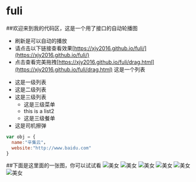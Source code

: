 # fuli
##欢迎来到我的代码区，这是一个用了接口的自动轮播图
- 刷新是可以自动的播放
- 请点击以下链接查看效果[https://xjy2016.github.io/fuli/](https://xjy2016.github.io/fuli/)
- 点击查看完美拖拽[https://xjy2016.github.io/fuli/drag.html](https://xjy2016.github.io/fuli/drag.html)
这是一个列表
* 这是一级列表
* 这是二级列表
* 这是三级列表
    *  这是三级菜单
    *  this is a list2
    *  这是三级餐单
* 这是司机擦弹
```javascript
var obj = {
  name:"辛集云"，
  website:"http://www.baidu.com"
}
```
##下面是这里面的一张图，你可以试试看
![美女](http://ac-olwhhm4o.clouddn.com/DPCY44vIYPjVPKNzfHjMdXd9bk27q0i1X2nIaO8Z)
![美女](http://ac-olwhhm4o.clouddn.com/DPCY44vIYPjVPKNzfHjMdXd9bk27q0i1X2nIaO8Z)
![美女](http://ac-olwhhm4o.clouddn.com/DPCY44vIYPjVPKNzfHjMdXd9bk27q0i1X2nIaO8Z)
![美女](http://ac-olwhhm4o.clouddn.com/DPCY44vIYPjVPKNzfHjMdXd9bk27q0i1X2nIaO8Z)
![美女](http://ac-olwhhm4o.clouddn.com/DPCY44vIYPjVPKNzfHjMdXd9bk27q0i1X2nIaO8Z)
![美女](http://ac-olwhhm4o.clouddn.com/DPCY44vIYPjVPKNzfHjMdXd9bk27q0i1X2nIaO8Z)
